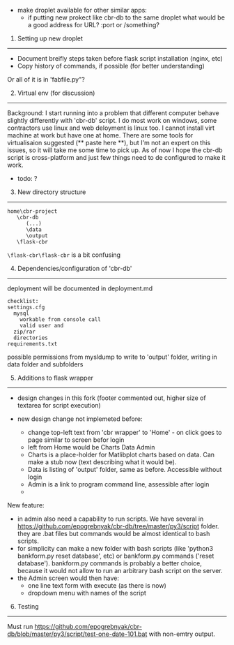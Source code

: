 - make droplet available for other similar apps:
  - if putting new prokect like cbr-db to the same droplet what would be a good address for URL?  :port or /something?


1. Setting up new droplet
-------------------------
- Document breifly steps taken before flask script installation  (nginx, etc)
- Copy history of commands, if possible (for better understanding)

Or all of it is in 'fabfile.py"?

2. Virtual env (for discussion)
--------------
Background: I start running into a problem that different computer behave slightly differently with 'cbr-db' script. 
I do most work on windows, some contractors use linux and web deloyment is linux too. I cannot install virt machine 
at work but have one at home. There are some tools for  virtualisaion suggested (** paste here **), but I'm not 
an expert on this issues, so it will take me some time to pick up. As of now I hope the cbr-db script is 
cross-platform and just few things need to de configured to make it work.

- todo: ?

3. New directory structure
--------------------------
```
home\cbr-project
   \cbr-db
      (...)
      \data
      \output
   \flask-cbr  
```
```\flask-cbr\flask-cbr``` is a bit confusing

4. Dependencies/configuration of 'cbr-db'
---------------------------------------
deployment will be documented in deployment.md

```
checklist:
settings.cfg
  mysql
    workable from console call
    valid user and 
  zip/rar
  directories
requirements.txt
```

possible permissions from mysldump to write to 'output' folder, writing in data folder and subfolders


5. Additions to flask wrapper
-----------------------------
- design changes in this fork (footer commented out, higher size of textarea for script execution)

- new design change not implemeted before:
  - change top-left text from 'cbr wrapper' to 'Home' - on click goes to page similar to screen befor login 
  - left from Home would be Charts Data Admin
  - Charts is a place-holder for Matlibplot charts based on data. Can make a stub now (text describing what it would be).
  - Data is listing of 'output' folder, same as before. Accessible without login
  - Admin is a link to program command line, assessible after login 
  - 
  
New feature: 
- in admin also need a capability to run scripts. We have several in https://github.com/epogrebnyak/cbr-db/tree/master/py3/script
  folder. they are .bat files but commands would be almost identical to bash scripts.
- for simplicity can make a new folder 
  with bash scripts (like 'python3 bankform.py reset database', etc) or bankform.py commands ('reset database'). bankform.py commands
  is probably a better choice, because it would not allow to run an arbitrary bash script on the server.
- the Admin screen would then have: 
    - one line text form with execute (as there is now)
    - dropdown menu with names of the script
    
6.    Testing
--------------
   Must run https://github.com/epogrebnyak/cbr-db/blob/master/py3/script/test-one-date-101.bat 
   with non-emtry output. 
  



